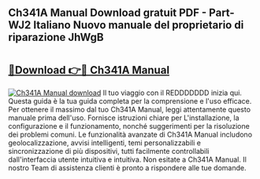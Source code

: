 ## Ch341A Manual Download gratuit PDF - Part-WJ2 Italiano Nuovo manuale del proprietario di riparazione JhWgB

# <h2><a href="http://dfgagj.blite.top/?on=Ch341A+Manual">🔗Download 👉🔴 Ch341A Manual</a></h2>

[![Ch341A Manual download](https://i.imgur.com/lujVjoI.png)](http://dfgagj.blite.top/?on=Ch341A+Manual)
Il tuo viaggio con il REDDDDDDD inizia qui. Questa guida è la tua guida completa per la comprensione e l'uso efficace. Per ottenere il massimo dal tuo Ch341A Manual, leggi attentamente questo manuale prima dell'uso. Fornisce istruzioni chiare per L'installazione, la configurazione e il funzionamento, nonché suggerimenti per la risoluzione dei problemi comuni. Le funzionalità avanzate di Ch341A Manual includono geolocalizzazione, avvisi intelligenti, temi personalizzabili e sincronizzazione di più dispositivi, tutti facilmente controllabili dall'interfaccia utente intuitiva e intuitiva. Non esitate a Ch341A Manual. Il nostro Team di assistenza clienti è pronto a rispondere alle tue domande.
